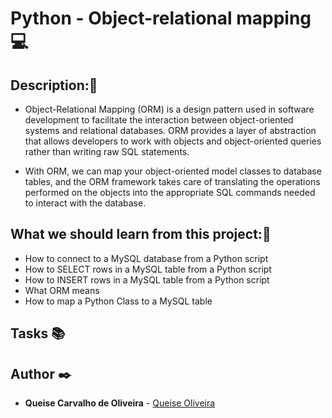 # **Python - Object-relational mapping** :computer:

## **Description:**:speech_balloon:

* Object-Relational Mapping (ORM) is a design pattern used in software development to facilitate the interaction between object-oriented systems and relational databases. ORM provides a layer of abstraction that allows developers to work with objects and object-oriented queries rather than writing raw SQL statements.

* With ORM, we can map your object-oriented model classes to database tables, and the ORM framework takes care of translating the operations performed on the objects into the appropriate SQL commands needed to interact with the database.

## **What we should learn from this project:**:bookmark_tabs:

* How to connect to a MySQL database from a Python script
* How to SELECT rows in a MySQL table from a Python script
* How to INSERT rows in a MySQL table from a Python script
* What ORM means
* How to map a Python Class to a MySQL table

## **Tasks** :books:


## **Author** :black_nib:

* **Queise Carvalho de Oliveira** - [Queise Oliveira](https://github.com/Qcarvalhooliveira)
